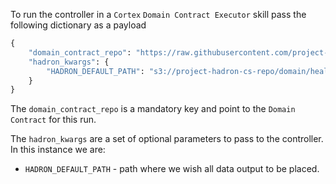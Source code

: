 To run the controller in a `Cortex` `Domain Contract Executor` skill pass the following dictionary as a payload

```python
{
    "domain_contract_repo": "https://raw.githubusercontent.com/project-hadron/hadron-asset-bank/master/contracts/healthcare/cvs/member_account",
    "hadron_kwargs": {
        "HADRON_DEFAULT_PATH": "s3://project-hadron-cs-repo/domain/healthcare/data/cvs"
    }
}
```

The `domain_contract_repo` is a mandatory key and point to the `Domain Contract` for this run.

The `hadron_kwargs` are a set of optional parameters to pass to the controller. In this instance we are:
- `HADRON_DEFAULT_PATH` - path where we wish all data output to be placed.
